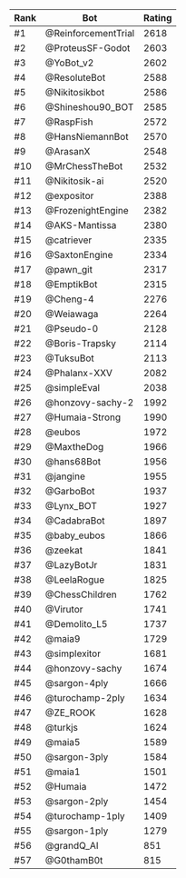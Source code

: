 Rank|Bot|Rating
---|---|---
#1|@ReinforcementTrial|2618
#2|@ProteusSF-Godot|2603
#3|@YoBot_v2|2602
#4|@ResoluteBot|2588
#5|@Nikitosikbot|2586
#6|@Shineshou90_BOT|2585
#7|@RaspFish|2572
#8|@HansNiemannBot|2570
#9|@ArasanX|2548
#10|@MrChessTheBot|2532
#11|@Nikitosik-ai|2520
#12|@expositor|2388
#13|@FrozenightEngine|2382
#14|@AKS-Mantissa|2380
#15|@catriever|2335
#16|@SaxtonEngine|2334
#17|@pawn_git|2317
#18|@EmptikBot|2315
#19|@Cheng-4|2276
#20|@Weiawaga|2264
#21|@Pseudo-0|2128
#22|@Boris-Trapsky|2114
#23|@TuksuBot|2113
#24|@Phalanx-XXV|2082
#25|@simpleEval|2038
#26|@honzovy-sachy-2|1992
#27|@Humaia-Strong|1990
#28|@eubos|1972
#29|@MaxtheDog|1966
#30|@hans68Bot|1956
#31|@jangine|1955
#32|@GarboBot|1937
#33|@Lynx_BOT|1927
#34|@CadabraBot|1897
#35|@baby_eubos|1866
#36|@zeekat|1841
#37|@LazyBotJr|1831
#38|@LeelaRogue|1825
#39|@ChessChildren|1762
#40|@Virutor|1741
#41|@Demolito_L5|1737
#42|@maia9|1729
#43|@simplexitor|1681
#44|@honzovy-sachy|1674
#45|@sargon-4ply|1666
#46|@turochamp-2ply|1634
#47|@ZE_ROOK|1628
#48|@turkjs|1624
#49|@maia5|1589
#50|@sargon-3ply|1584
#51|@maia1|1501
#52|@Humaia|1472
#53|@sargon-2ply|1454
#54|@turochamp-1ply|1409
#55|@sargon-1ply|1279
#56|@grandQ_AI|851
#57|@G0thamB0t|815
